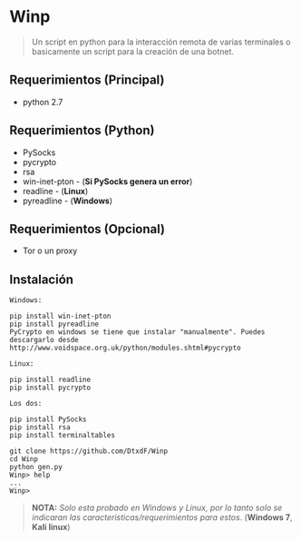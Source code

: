 # Winp
> Un script en python para la interacción remota de varias terminales o basicamente un script para la creación de una botnet.
## Requerimientos (**Principal**)
* python 2.7
## Requerimientos (**Python**)
* PySocks
* pycrypto
* rsa
* win-inet-pton - (**Si PySocks genera un error**)
* readline - (**Linux**)
* pyreadline - (**Windows**)
## Requerimientos (**Opcional**)
* Tor o un proxy
## Instalación
```
Windows:

pip install win-inet-pton
pip install pyreadline
PyCrypto en windows se tiene que instalar "manualmente". Puedes descargarlo desde http://www.voidspace.org.uk/python/modules.shtml#pycrypto

Linux:

pip install readline
pip install pycrypto

Los dos:

pip install PySocks
pip install rsa
pip install terminaltables

git clone https://github.com/DtxdF/Winp
cd Winp
python gen.py
Winp> help
...
Winp>
```

> **NOTA:** *Solo esta probado en Windows y Linux, por lo tanto solo se indicaran las caracteristicas/requerimientos para estos*. (**Windows 7**, **Kali linux**)
